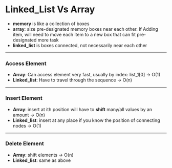 # Linked_List Vs Array

* **memory** is like a collection of boxes
* **array**: size pre-designated memory boxes near each other. If Adding item, will need to move each item to a new box that can fit pre-designated more task
* **linked_list** is boxes connected, not necessarily near each other
---
### **Access Element**
* **Array**: Can access element very fast, usually by index: list_1[0] -> O(1)
* **Linked_list**: Have to travel through the sequence -> O(n)
---
### **Insert Element**
* **Array**: insert at ith position will have to **shift** many/all values by an amount -> O(n)
* **Linked_list**: insert at any place if you know the position of connecting nodes -> O(1)
---
### **Delete Element**
* **Array**: shift elements -> O(n)
* **Linked_list**: same as above
